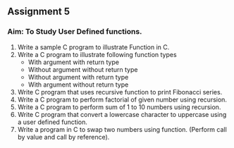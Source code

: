 ## Assignment 5
### Aim: To Study User Defined functions.
1. Write a sample C program to illustrate Function in C.
2. Write a C program to illustrate following function types
   - With argument with return type
   - Without argument without return type
   - Without argument with return type
   - With argument without return type
3. Write C program that uses recursive function to print Fibonacci series.
4. Write a C program to perform factorial of given number using recursion.
5. Write a C program to perform sum of 1 to 10 numbers using recursion.
6. Write C program that convert a lowercase character to uppercase using a
user defined function.
7. Write a program in C to swap two numbers using function. (Perform call by
value and call by reference).
